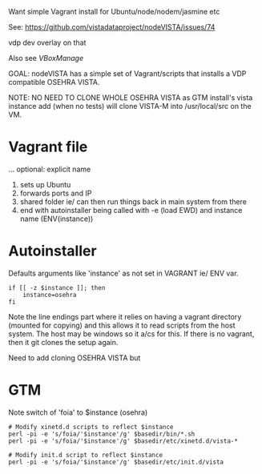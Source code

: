 Want simple Vagrant install for Ubuntu/node/nodem/jasmine etc

See: https://github.com/vistadataproject/nodeVISTA/issues/74

vdp dev overlay on that

Also see _VBoxManage_

GOAL: nodeVISTA has a simple set of Vagrant/scripts that installs a VDP compatible OSEHRA VISTA.

NOTE: NO NEED TO CLONE WHOLE OSEHRA VISTA as GTM install's vista instance add (when no tests)
will clone VISTA-M into /usr/local/src on the VM.

# Vagrant file

... optional: explicit name
1. sets up Ubuntu
2. forwards ports and IP
3. shared folder ie/ can then run things back in main system from there
4. end with autoinstaller being called with -e (load EWD) and instance name (ENV(instance))

# Autoinstaller

Defaults arguments like 'instance' as not set in VAGRANT ie/ ENV var.

```text
if [[ -z $instance ]]; then
    instance=osehra
fi
```

Note the line endings part where it relies on having a vagrant directory (mounted for copying)
and this allows it to read scripts from the host system. The host may be windows so it
a/cs for this. If there is no vagrant, then it git clones the setup again.

Need to add cloning OSEHRA VISTA but 

# GTM

Note switch of 'foia' to $instance (osehra)

```text
# Modify xinetd.d scripts to reflect $instance
perl -pi -e 's/foia/'$instance'/g' $basedir/bin/*.sh
perl -pi -e 's/foia/'$instance'/g' $basedir/etc/xinetd.d/vista-*

# Modify init.d script to reflect $instance
perl -pi -e 's/foia/'$instance'/g' $basedir/etc/init.d/vista
```




